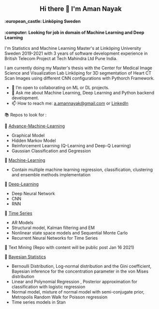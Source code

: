 <h2 align="center"> Hi there 👋 I'm Aman Nayak</h1>
<h4 align="left"> :european_castle: Linköping Sweden</h1>
<h4 align="left"> :computer: Looking for job in domain of Machine Learning and Deep Learning</h1>


I'm Statistics and Machine Learning Master's at Linköping University Sweden 2019-2021 with 3 years of software development experience in British Telecom Project at Tech Mahindra Ltd Pune India. 

I am currently doing my Master's thesis with the Center for Medical Image Science and Visualization Lab Linköping for 3D segmentation of Heart CT Scan Images using different CNN configurations with Pythorch Framework. 

- 👯 I’m open to collaborating on ML or DL projects.
- 💬 Ask me about Machine Learning, Deep Learning and Python backend development. 
- 📫 How to reach me: a.amannayak@gmail.com or [LinkedIn](https://www.linkedin.com/in/amannayak/)

:books: Repos to look for :

:pushpin: [Advance-Machine-Learning](https://github.com/amannayak/Advance-Machine-Learning.git)
* Graphical Model
* Hidden Markov Model
* Reinforcement Learning (Q-Learning and Deep-Q Learning)
* Gaussian Classification and Gegression

:pushpin: [Machine-Learning](https://github.com/amannayak/Machine-Learning.git)
* Contain multiple machine learning regression, classification, clustering and ensemble methods implementation

:pushpin: [Deep-Learning](https://github.com/amannayak/DeepLearning.git)
* Deep Neural Network
* CNN
* RNN

:pushpin: [Time Series](https://github.com/amannayak/Machine-Learning.git)

* AR Models
* Structural model, Kalman filtering and EM
* Nonlinear state space models and Sequential Monte Carlo
* Recurrent Neural Networks for Time Series


:pushpin: Text Mining (Repo with content will be public post Jan 16 2021)

:pushpin: [Bayesian Statistics](https://github.com/amannayak/Bayesian-Modeling.git)
* Bernoulli Distribution, Log-normal distribution and the Gini coefficient, Bayesian inference for the concentration parameter in the von Mises distribution
* Linear and Polynomial Regression , Posterior approximation for classification with logistic regression
* Normal model, mixture of normal model with semi-conjugate prior, Metropolis Random Walk for Poisson regression
* Time series models in Stan






